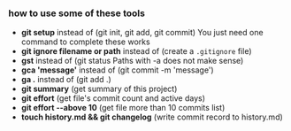 ### how to use some of these tools

*	**git setup** instead of (git init, git add, git commit) You just need one command to complete these works
*	**git ignore filename or path** instead of (create a `.gitignore` file)
*	**gst**	instead of (git status Paths with -a does not make sense)
*	**gca 'message'** instead of (git commit -m 'message')
*	**ga .**	instead of (git add .)
* **git summary**   (get summary of this project)
* **git effort**  (get file's commit count and active days)
* **git effort --above 10**  (get file more than 10 commits list)
* **touch history.md && git changelog**   (write commit record to history.md)


